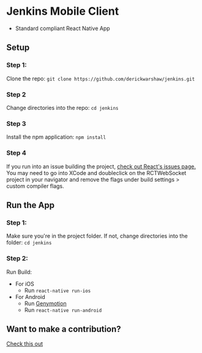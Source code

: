 #  Jenkins Mobile Client


* Standard compliant React Native App

## Setup

### Step 1:
Clone the repo: 
`git clone https://github.com/derickwarshaw/jenkins.git`

### Step 2
Change directories into the repo:
`cd jenkins`

### Step 3
Install the npm application: 
`npm install`

### Step 4
If you run into an issue building the project, [check out React's issues page.](https://github.com/facebook/react-native/issues/8584)  
You may need to go into XCode and doubleclick on the RCTWebSocket project in your navigator and remove the flags under build settings > custom compiler flags.


## Run the App

### Step 1:
Make sure you're in the project folder. If not, change directories into the folder:
`cd jenkins`

### Step 2:
Run Build:  
  * For iOS
    * Run `react-native run-ios`
  * For Android
    * Run [Genymotion](https://www.genymotion.com/)
    * Run `react-native run-android`

## Want to make a contribution?
[Check this out](https://github.com/derickwarshaw/jenkins/blob/master/CONTRIBUTING.md)

